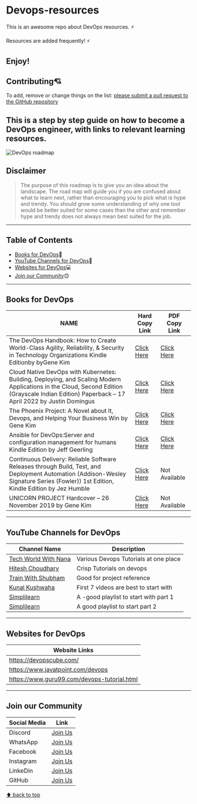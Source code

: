 # Devops-resources
This is an awesome repo about DevOps resources. ⚡

Resources are added frequently! ⚡

Enjoy!
---
## Contributing:cupid:
To add, remove or change things on the list:
[please submit a pull request to the GitHub repository](https://github.com/Resourcio-Community/Devops-resources)
## This is a step by step guide on how to become a DevOps engineer, with links to relevant learning resources.

![DevOps roadmap](https://raw.githubusercontent.com/milanm/DevOps-Roadmap/master/devops%20tools.png)

## Disclaimer

> The purpose of this roadmap is to give you an idea about the landscape. The road map will guide you if you are confused about what to learn next, rather than encouraging you to pick what is hype and trendy. You should grow some understanding of why one tool would be better suited for some cases than the other and remember hype and trendy does not always mean best suited for the job.
---
## Table of Contents
- [Books for DevOps](#books-for-devops):blue_book:
- [YouTube Channels for DevOps](#youtube-channels-for-devops):incoming_envelope:
- [Websites for DevOps](#websites-for-devops):computer:
- [Join our Community](#join-our-community):blush:
---
## Books for DevOps
| NAME | Hard Copy Link | PDF Copy Link |
| ---- | -------------- | ------------- |
| The DevOps Handbook: How to Create World-Class Agility, Reliability, & Security in Technology Organizations Kindle Editionby byGene Kim | [Click Here](https://amzn.eu/d/1nm37vv) | [Click Here](https://www.pdfdrive.com/download.pdf?id=194639026&h=e34e4802ae102620effb800e014d679c&u=cache&ext=pdf) |
| Cloud Native DevOps with Kubernetes: Building, Deploying, and Scaling Modern Applications in the Cloud, Second Edition (Grayscale Indian Edition) Paperback – 17 April 2022 by Justin Domingus | [Click Here](https://amzn.eu/d/0U1Qtse) | [Click Here](https://www.pdfdrive.com/download.pdf?id=187562166&h=899d6a6976affcc6de962d140350436b&u=cache&ext=pdf) |
| The Phoenix Project: A Novel about It, Devops, and Helping Your Business Win  by Gene Kim | [Click Here](https://amzn.eu/d/4jf0EBw) | [Click Here](https://www.pdfdrive.com/download.pdf?id=177508710&h=4814cfff99c98dcaee1b7589bbda244b&u=cache&ext=pdf) |
| Ansible for DevOps:Server and configuration management for humans Kindle Edition by Jeff Geerling | [Click Here](https://amzn.eu/d/gmzMDZo) | [Click Here](https://www.pdfdrive.com/download.pdf?id=54785552&h=be966de135833f97659cacf686b1bec6&u=cache&ext=pdf) |
| Continuous Delivery: Reliable Software Releases through Build, Test, and Deployment Automation (Addison-Wesley Signature Series (Fowler)) 1st Edition, Kindle Edition by Jez Humble | [Click Here](https://amzn.eu/d/6x7Rv98) | Not Available |
| UNICORN PROJECT Hardcover – 26 November 2019 by Gene Kim | [Click Here](https://amzn.eu/d/62c72lt) | Not Available |
---
## YouTube Channels for DevOps
| Channel Name | Description |
| ------------ | ----------- |
| [Tech World With Nana]( https://www.youtube.com/@TechWorldwithNana) | Various Devops Tutorials at one place |
| [Hitesh Choudhary]( https://www.youtube.com/@HiteshChoudharydotcom) |Crisp Tutorials on devops |
| [Train With Shubham]( https://www.youtube.com/@TrainWithShubham) |Good for project reference|
| [Kunal Kushwaha](https://www.youtube.com/playlist?list=PL9gnSGHSqcnoqBXdMwUTRod4Gi3eac2Ak) |First 7 videos are best to start with |
| [Simplilearn](https://youtube.com/playlist?list=PLEiEAq2VkUUJS6zkGgXeWw9l32EwRoYdR) | A -good playlist to start with part 1 |
| [Simplilearn](https://youtube.com/playlist?list=PLEiEAq2VkUUJZlITGalIZ1KMJhu33QnP7) | A good playlist to start part 2 |
---
## Websites for DevOps
| Website Links |
| ------------- |
| https://devopscube.com/|
| https://www.javatpoint.com/devops|
| https://www.guru99.com/devops-tutorial.html |
---
## Join our Community
| Social Media | Link |
| ------------ | ---- |
| Discord | [Join Us](https://discord.gg/j2cMDF6Dtx) |
| WhatsApp | [Join Us](https://chat.whatsapp.com/Km6AX9di04ZLIpFEcXTiNK) |
| Facebook | [Join Us](https://www.facebook.com/profile.php?id=100088472180461) |
| Instagram | [Join Us](https://www.instagram.com/resourciocommunity22/) |
| LinkeDin | [Join Us](https://www.linkedin.com/in/resourcio-community22/) |
| GitHub | [Join Us](https://github.com/Resourcio-Community) |

[⬆ back to top](#table-of-contents)

